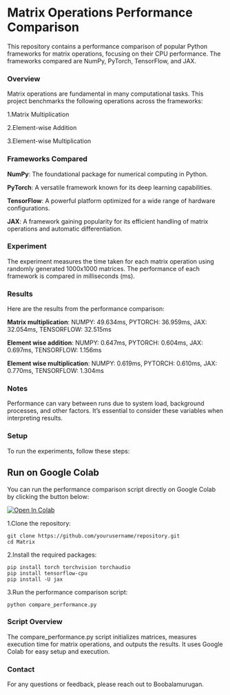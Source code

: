 # Matrix Operations Performance Comparison
This repository contains a performance comparison of popular Python frameworks for matrix operations, focusing on their CPU performance. The frameworks compared are NumPy, PyTorch, TensorFlow, and JAX.

### Overview
Matrix operations are fundamental in many computational tasks. This project benchmarks the following operations across the frameworks:

1.Matrix Multiplication

2.Element-wise Addition

3.Element-wise Multiplication


### Frameworks Compared

**NumPy**: The foundational package for numerical computing in Python.

**PyTorch**: A versatile framework known for its deep learning capabilities.

**TensorFlow**: A powerful platform optimized for a wide range of hardware configurations.

**JAX**: A framework gaining popularity for its efficient handling of matrix operations and automatic differentiation.

### Experiment

The experiment measures the time taken for each matrix operation using randomly generated 1000x1000 matrices. The performance of each framework is compared in milliseconds (ms).

### Results
Here are the results from the performance comparison:

**Matrix multiplication**: NUMPY: 49.634ms, PYTORCH: 36.959ms, JAX: 32.054ms, TENSORFLOW: 32.515ms

**Element wise addition**: NUMPY: 0.647ms, PYTORCH: 0.604ms, JAX: 0.697ms, TENSORFLOW: 1.156ms

**Element wise multiplication**: NUMPY: 0.619ms, PYTORCH: 0.610ms, JAX: 0.770ms, TENSORFLOW: 1.304ms

### Notes
Performance can vary between runs due to system load, background processes, and other factors. It’s essential to consider these variables when interpreting results.

### Setup
To run the experiments, follow these steps:

## Run on Google Colab
You can run the performance comparison script directly on Google Colab by clicking the button below:

[![Open In Colab](https://colab.research.google.com/assets/colab-badge.svg)](https://colab.research.google.com/github/yourusername/repository/blob/main/compare_performance.py)

1.Clone the repository:


```
git clone https://github.com/yourusername/repository.git
cd Matrix
```
2.Install the required packages:

```
pip install torch torchvision torchaudio
pip install tensorflow-cpu
pip install -U jax
```
3.Run the performance comparison script:

```
python compare_performance.py
```
### Script Overview
The compare_performance.py script initializes matrices, measures execution time for matrix operations, and outputs the results. It uses Google Colab for easy setup and execution.


### Contact
For any questions or feedback, please reach out to Boobalamurugan.

